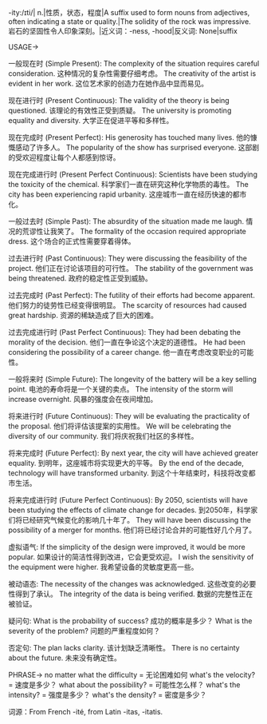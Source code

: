 -ity:/ɪti/| n.|性质，状态，程度|A suffix used to form nouns from adjectives, often indicating a state or quality.|The solidity of the rock was impressive. 岩石的坚固性令人印象深刻。|近义词：-ness, -hood|反义词: None|suffix

USAGE->

一般现在时 (Simple Present):
The complexity of the situation requires careful consideration.  这种情况的复杂性需要仔细考虑。
The creativity of the artist is evident in her work.  这位艺术家的创造力在她作品中显而易见。

现在进行时 (Present Continuous):
The validity of the theory is being questioned.  该理论的有效性正受到质疑。
The university is promoting equality and diversity.  大学正在促进平等和多样性。

现在完成时 (Present Perfect):
His generosity has touched many lives.  他的慷慨感动了许多人。
The popularity of the show has surprised everyone.  这部剧的受欢迎程度让每个人都感到惊讶。

现在完成进行时 (Present Perfect Continuous):
Scientists have been studying the toxicity of the chemical.  科学家们一直在研究这种化学物质的毒性。
The city has been experiencing rapid urbanity.  这座城市一直在经历快速的都市化。

一般过去时 (Simple Past):
The absurdity of the situation made me laugh.  情况的荒谬性让我笑了。
The formality of the occasion required appropriate dress.  这个场合的正式性需要穿着得体。

过去进行时 (Past Continuous):
They were discussing the feasibility of the project.  他们正在讨论该项目的可行性。
The stability of the government was being threatened.  政府的稳定性正受到威胁。


过去完成时 (Past Perfect):
The futility of their efforts had become apparent.  他们努力的徒劳性已经变得很明显。
The scarcity of resources had caused great hardship.  资源的稀缺造成了巨大的困难。


过去完成进行时 (Past Perfect Continuous):
They had been debating the morality of the decision.  他们一直在争论这个决定的道德性。
He had been considering the possibility of a career change. 他一直在考虑改变职业的可能性。


一般将来时 (Simple Future):
The longevity of the battery will be a key selling point.  电池的寿命将是一个关键的卖点。
The intensity of the storm will increase overnight.  风暴的强度会在夜间增加。


将来进行时 (Future Continuous):
They will be evaluating the practicality of the proposal.  他们将评估该提案的实用性。
We will be celebrating the diversity of our community. 我们将庆祝我们社区的多样性。


将来完成时 (Future Perfect):
By next year, the city will have achieved greater equality.  到明年，这座城市将实现更大的平等。
By the end of the decade, technology will have transformed urbanity. 到这个十年结束时，科技将改变都市生活。


将来完成进行时 (Future Perfect Continuous):
By 2050, scientists will have been studying the effects of climate change for decades. 到2050年，科学家们将已经研究气候变化的影响几十年了。
They will have been discussing the possibility of a merger for months.  他们将已经讨论合并的可能性好几个月了。



虚拟语气:
If the simplicity of the design were improved, it would be more popular. 如果设计的简洁性得到改进，它会更受欢迎。
I wish the sensitivity of the equipment were higher. 我希望设备的灵敏度更高一些。


被动语态:
The necessity of the changes was acknowledged.  这些改变的必要性得到了承认。
The integrity of the data is being verified. 数据的完整性正在被验证。


疑问句:
What is the probability of success?  成功的概率是多少？
What is the severity of the problem?  问题的严重程度如何？


否定句:
The plan lacks clarity.  该计划缺乏清晰性。
There is no certainty about the future.  未来没有确定性。


PHRASE->
no matter what the difficulty = 无论困难如何
what's the velocity? = 速度是多少？
what about the possibility? = 可能性怎么样？
what's the intensity? = 强度是多少？
what's the density? = 密度是多少？


词源：From French -ité, from Latin -itas, -itatis.
